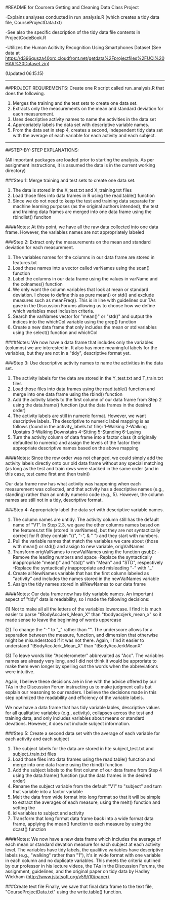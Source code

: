 #README for Coursera Getting and Cleaning Data Class Project

-Explains analyses conducted in run_analysis.R (which creates a tidy data file, CourseProjectData.txt)

-See also the specific description of the tidy data file contents in ProjectCodeBook.R

-Utilizes the Human Acitivity Recognition Using Smartphones Dataset (See data at https://d396qusza40orc.cloudfront.net/getdata%2Fprojectfiles%2FUCI%20HAR%20Dataset.zip)


(Updated 06.15.15)

--------------------------------------------------------------------------------------------------------------------------------------------------------

##PROJECT REQUIREMENTS:
Create one R script called run_analysis.R that does the following.

1. Merges the training and the test sets to create one data set.
2. Extracts only the measurements on the mean and standard deviation for each measurement. 
3. Uses descriptive activity names to name the activities in the data set
4. Appropriately labels the data set with descriptive variable names. 
5. From the data set in step 4, creates a second, independent tidy data set with the average of each variable for each activity and each subject.

---------------------------------------------------------------------------------------------------------------------------------------------------------

##STEP-BY-STEP EXPLANATIONS:

(All important packages are loaded prior to starting the analysis. As per assignment instructions, it is assumed the data is in the current working directory)

###Step 1: Merge training and test sets to create one data set.
1. The data is stored in the X_test.txt and X_training.txt files
2. Load those files into data frames in R using the read.table() function
3. Since we do not need to keep the test and training data separate for machine learning purposes (as the original authors intended), the test and training data frames are merged into one data frame using the rbindlist() funciton

####Notes: 
At this point, we have all the raw data collected into one data frame. However, the variables names are not appropriately labeled

###Step 2: Extract only the measurements on the mean and standard deviation for each measurement.

1. The variables names for the columns in our data frame are stored in features.txt
2. Load these names into a vector called varNames using the scan() function 
3. Label the columns in our data frame using the values in varName and the colnames() function
4. We only want the column variables that look at mean or standard deviation. I chose to define this as pure mean() or std() and exclude measures such as meanFreq(). This is in line with guidelines our TAs gave in the Discussion Forums allowing us to choose how we define which variables meet inclusion criteria.
5. Search the varNames vector for "mean()" or "std()" and output the indices into the whichCol variable using the grep() function
6. Create a new data frame that only includes the mean or std variables using the select() function and whichCol
	
####Notes: 
We now have a data frame that includes only the variables (columns) we are interested in. It also has more meaningful labels for the variables, but they are not in a "tidy", descriptive format yet.

###Step 3: Use descriptive activity names to name the activities in the data set.
1. The activity labels for the data are stored in the Y_test.txt and T_train.txt files
2. Load those files into data frames using the read.table() function and merge into one data frame using the rbind() function
3. Add the activity labels to the first column of our data frame from Step 2 using the data.frame() function (put the data frames in the desired order)
4. The activity labels are still in numeric format. However, we want descriptive labels. The descriptive to numeric label mapping is as follows (found 
	   in the activity_labels.txt file):
1-Walking
2-Walking Upstairs
3-Walking Downstairs
4-Sitting
5-Standing
6-Laying
5. Turn the activity column of data frame into a factor class (it originally defaulted to numeric) and assign the levels of the factor their appropriate descriptive names based on the above mapping

####Notes: 
Since the row order was not changed, we could simply add the activity labels directly onto our old data frame without any special matching (as long as the test and train rows were stacked in the same order (and in this case, test came first and then train))

Our data frame now has what activity was happening when each measurement was collected, and that activity has a descriptive names (e.g., standing)
rather than an untidy numeric code (e.g., 5). However, the column names are still not in a tidy, descriptive format.

###Step 4: Appropriately label the data set with descriptive variable names.
1. The column names are untidy. The activity column still has the default name of "V1". In Step 2.3, we gave the other columns names based on the
features.txt file (stored in varNames), but they are not syntactically correct for R (they contain "()", "-", & " ") and they start with numbers.
2. Pull the variable names that match the variables we care about (those with mean() or std()) and assign to new variable, origValNames
3. Transform origValNames to newValNames using the function gsub(): 
		-Remove the leading numbers and space
		-Replace the syntactically inappropriate "mean()" and "std()" with "Mean" and "STD", respectively
		-Replace the syntactically inappropriate and misleading "-" with "_"
4. Create allNewNames variable that has the first column labeled as "activity" and includes the names stored in the newValNames variable
5. Assign the tidy names stored in allNewNames to our data frame

####Notes: 
Our data frame now has tidy variable names. An important aspect of "tidy" data is readability, so I made the following decisions: 

(1) Not to make all
all the letters of the variables lowercase. I find it is much easier to parse "tBodyAccJerk_Mean_X" than "tbodyaccjerk_mean_x" so it made sense to
leave the beginning of words uppercase

(2) To change the "-" to "_" rather than "". The underscore allows for a separation between the  measure, 
function, and dimension that otherwise might be misunderstood if it was not there. Again, I find it easier to understand "tBodyAccJerk_Mean_X" than 
"tBodyAccJerkMeanX"

(3) To leave words like "Accelerometer" abbrevaited as "Acc". The variables names are already very long, and I did not think
it would be approriate to make them even longer by spelling out the words when the abbreviations were intuitive.

Again, I believe these decisions are in line with the advice offered by our TAs in the Discussion Forum instructing us to make judgment calls
but explain our reasoning to our readers. I believe the decisions made in this step optimized the readability and efficiency of the variable labels.

We now have a data frame that has tidy variable lables, descriptive values for all qualitative variables (e.g., activity), collapses across the test
and training data, and only includes variables about means or standard devations. However, it does not include subject information.

###Step 5: Create a second data set with the average of each variable for each activity and each subject
1. The subject labels for the data are stored in hte subject_test.txt and subject_train.txt files
2. Load those files into data frames using the read.table() function and merge into one data frame using the rbind() function
3. Add the subject labels to the first column of our data frame from Step 4 using the data.frame() function (put the data frames in the desired order)
4. Rename the subject variable from the default "V1" to "subject" and turn that variable into a factor variable
5. Melt the data from wide format into long format so that it will be simple to extract the averages of each measure, using the melt() function and setting the 
6. id variables to subject and activity
6. Transform that long format data frame back into a wide format data frame, applying the mean() function to each measure by using the dcast() function

####Notes: 
We now have a new data frame which includes the average of each mean or standard devation measure for each subject at each activity level. The variables have tidy labels, the qualitive variables have descriptive labels (e.g., "walking" rather than "1"), it's in wide format with one variable in each column
and no duplicate variables. This meets the criteria outlined by our professor in his lecture videos, the TAs in the Discussion Forums, the assignment, 
guidelines, and the original paper on tidy data by Hadley Wickham (http://www.jstatsoft.org/v59/i10/paper).

###Create text file
Finally, we save that final data frame to the text file, "CourseProjectData.txt" using the write.table() function.
